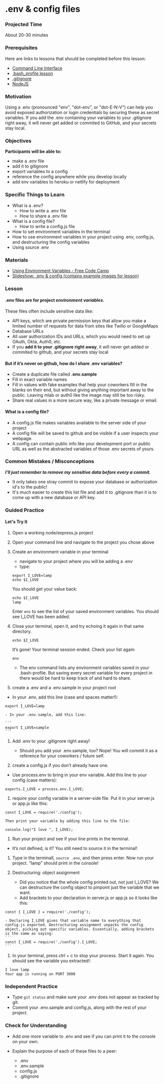 # .env & config files

### Projected Time

About 20-30 minutes

### Prerequisites

Here are links to lessons that should be completed before this lesson:

- [Command Line Interface](/command-line/command-line-interface.md)
- [.bash_profile lesson](/command-line/dot-profile.md)
- [.gitignore ](/github/gitignore.md)
- [NodeJS ](/node-js)

### Motivation

Using a .env (pronounced "env", "dot-env", or "dot-E-N-V") can help you avoid exposed authorization or login credentials by securing these as secret variables. If you add the .env containing your variables to your .gitignore right away, it will never get added or commited to GitHub, and your secrets stay local.

### Objectives

**Participants will be able to:**

- make a .env file
- add it to gitignore
- export variables to a config
- reference the config anywhere while you develop locally
- add env variables to heroku or netlify for deployment

### Specific Things to Learn

- What is a .env?
	- How to write a .env file
	- How to share a .env file
- What is a config file?
	- How to write a config.js file
- How to set environment variables in the terminal
- How to use environment variables in your project using .env, config.js, and destructuring the config variables
- Using source .env

### Materials

- [Using Environment Variables - Free Code Camp](https://medium.freecodecamp.org/heres-how-you-can-actually-use-node-environment-variables-8fdf98f53a0a)
- [Slideshow: .env & config (contains example images for lesson) ](https://docs.google.com/presentation/d/1SZAzZBRiwmQyVnxGR8d1pfEaG265Z9mU2EFqUizqHUQ/edit#slide=id.p)

### Lesson

#### .env files are for project *environment variables*.
These files often include sensitive data like:
- API keys, which are private permission keys that allow you make a limited number of requests for data from sites like Twilio or GoogleMaps
- Database URLs
- All user authorization IDs and URLs, which you would need to set up OAuth, Okta, Auth0, etc.
- If you **add it to your .gitignore right away**, it will never get added or commited to github, and your secrets stay local

#### But if it’s never on github, how do I share .env variables?

- Create a duplicate file called **.env.sample**
- Fill in exact variable names
- Fill in values with fake examples that help your coworkers fill in the blanks on their end, but without giving anything important away to the public.  Leaving mlab or auth0 like the image may still be too risky.
- Share real values in a more secure way, like a private message or email.

#### What is a config file?
- A config.js file makes variables available to the server side of your project
- A config file will be saved to github and be visible if a user inspects your webpage.
- A config can contain public info like your development port or public URL as well as the abstracted variables of those .env secrets of yours.

### Common Mistakes / Misconceptions

***I'll just remember to remove my sensitive data before every a commit.***
- It only takes one stray commit to expose your database or authorization id's to the public!
- It's much easier to create this list file and add it to .gitignore than it is to come up with a new database or API key.

### Guided Practice

#### Let's Try It
1. Open a working node/express.js project
1. Open your command line and navigate to the project you chose above

1. Create an environment variable in your terminal
	- navigate to your project where you will be adding a .env
	- type:

	```
	export I_LOVE=lamp
	echo $I_LOVE
	```

	You should get your value back:
	```
	echo $I_LOVE
	lamp
	```
	Enter ```env``` to see the list of your saved environment variables.  You should see I_LOVE has been added.

1. Close your terminal, open it, and try echoing it again in that same directory.
	```
	echo $I_LOVE
	```

	It’s gone!  Your terminal session ended. Check your list again:

	```
	env
	```
	- The env command lists any environment variables saved in your .bash-profile. But saving every secret variable for every project in there would be hard to keep track of and hard to share.

1. create a .env and a .env.sample in your project root
 - In your .env, add this line (case and spaces matter!):
 ```
 export I_LOVE=lamp
 ```
	- In your .env.sample, add this line:

	```
	export I_LOVE=sample
	```
1. Add .env to your .gitignore right away!
	- Should you add your .env.sample, too?  Nope! You will commit it as a reference for your coworkers / future self.

1. create a config.js if you don’t already have one.
 - Use process.env to bring in your env variable. Add this line to your config (case matters):
 ```
 exports.I_LOVE = process.env.I_LOVE;
 ```

1. require your config variable in a server-side file.  Put it in your server.js or app.js like this:
```
const I_LOVE = require('./config');
```

	Then print your variable by adding this line to the file:
```
console.log("I love ", I_LOVE);
```

1. Run your project and see if your line prints in the terminal.
- It’s not defined, is it? You still need to source it in the terminal!

1. Type in the terminall, ```source .env```, and then press enter. Now run your project. “lamp” should print in the console!

1. Destructuring: object assignment
	- Did you notice that the whole config printed out, not just I_LOVE? We can destructure the config object to pinpoint just the variable that we want.
	- Add brackets to your declaration in server.js or app.js so it looks like this:
```
const { I_LOVE } = require('./config');
```
	- Declaring I_LOVE gives that variable name to everything that config.js exported. Destructuring assignment unpacks the config object, picking out specific variables. Essentially, adding brackets is the same as saying:
	```
	const I_LOVE = require('./config').I_LOVE;
	```
1. In your terminal, press ctrl + c to stop your process.  Start it again. You should see the variable you extracted!:
```
I love lamp
Your app is running on PORT 3000
```

### Independent Practice

- Type ```git status``` and make sure your .env does not appear as tracked by git.  
- Commit your .env.sample and config.js, along with the rest of your project.

### Check for Understanding

- Add one more variable to .env and see if you can print it to the console on your own.

- Explain the purpose of each of these files to a peer:
	- .env
	- .env.sample
	- config.js
	- .gitignore
